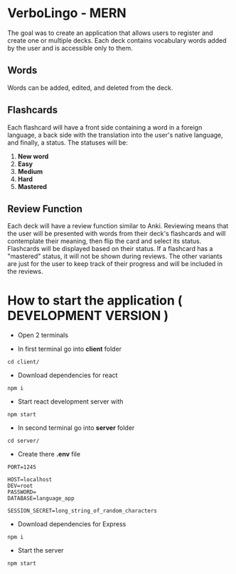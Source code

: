 # VerboLingo - MERN

The goal was to create an application that allows users to register and create one or multiple decks. Each deck contains vocabulary words added by the user and is accessible only to them.

## Words

Words can be added, edited, and deleted from the deck.

## Flashcards

Each flashcard will have a front side containing a word in a foreign language, a back side with the translation into the user's native language, and finally, a status. The statuses will be:

1. **New word**
2. **Easy**
3. **Medium** 
4. **Hard**
5. **Mastered**

## Review Function

Each deck will have a review function similar to Anki. Reviewing means that the user will be presented with words from their deck's flashcards and will contemplate their meaning, then flip the card and select its status. Flashcards will be displayed based on their status. If a flashcard has a "mastered" status, it will not be shown during reviews. The other variants are just for the user to keep track of their progress and will be included in the reviews.

# How to start the application ( DEVELOPMENT VERSION )
* Open 2 terminals


* In first terminal go into **client** folder
```
cd client/
```
* Download dependencies for react
```
npm i
```
* Start react development server with
```
npm start
```
* In second terminal go into **server** folder
```
cd server/
```
* Create there **.env** file 
```
PORT=1245

HOST=localhost
DEV=root
PASSWORD=
DATABASE=language_app

SESSION_SECRET=long_string_of_random_characters
```
* Download dependencies for Express
```
npm i
```
* Start the server
```
npm start
```